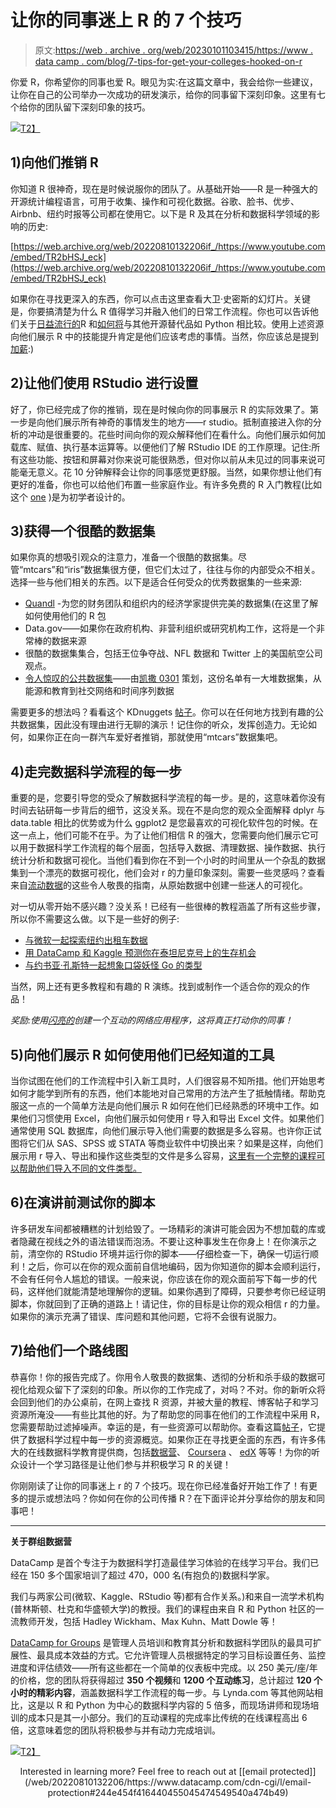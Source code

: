 # 让你的同事迷上 R 的 7 个技巧

> 原文:[https://web . archive . org/web/20230101103415/https://www . data camp . com/blog/7-tips-for-get-your-colleges-hooked-on-r](https://web.archive.org/web/20230101103415/https://www.datacamp.com/blog/7-tips-for-getting-your-colleagues-hooked-on-r)

你爱 R，你希望你的同事也爱 R。眼见为实:在这篇文章中，我会给你一些建议，让你在自己的公司举办一次成功的研发演示，给你的同事留下深刻印象。这里有七个给你的团队留下深刻印象的技巧。

[![](../Images/0a4018b27c5ae0e424f3e42c2ba18612.png)T2】](https://web.archive.org/web/20220810132206/https://www.datacamp.com/groups/business/?utm_source=tutorial&utm_medium=community&utm_campaign=groups)

## 1)向他们推销 R

你知道 R 很神奇，现在是时候说服你的团队了。从基础开始——R 是一种强大的开源统计编程语言，可用于收集、操作和可视化数据。谷歌、脸书、优步、Airbnb、纽约时报等公司都在使用它。以下是 R 及其在分析和数据科学领域的影响的历史:

[https://web.archive.org/web/20220810132206if_/https://www.youtube.com/embed/TR2bHSJ_eck](https://web.archive.org/web/20220810132206if_/https://www.youtube.com/embed/TR2bHSJ_eck)

如果你在寻找更深入的东西，你可以点击这里查看大卫·史密斯的幻灯片。关键是，你要搞清楚为什么 R 值得学习并融入他们的日常工作流程。你也可以告诉他们关于[日益流行的](https://web.archive.org/web/20220810132206/https://www.r-bloggers.com/r-moves-up-to-5th-place-in-ieee-language-rankings/)R 和[如何将](https://web.archive.org/web/20220810132206/https://www.datacamp.com/community/tutorials/r-or-python-for-data-analysis/#gs.jUWQfAI)与其他开源替代品如 Python 相比较。使用上述资源向他们展示 R 中的技能提升肯定是他们应该考虑的事情。当然，你应该总是提到[加薪](https://web.archive.org/web/20220810132206/https://www.oreilly.com/ideas/2015-data-science-salary-survey):)

## 2)让他们使用 RStudio 进行设置

好了，你已经完成了你的推销，现在是时候向你的同事展示 R 的实际效果了。第一步是向他们展示所有神奇的事情发生的地方——r studio。抵制直接进入你的分析的冲动是很重要的。花些时间向你的观众解释他们在看什么。向他们展示如何加载库、赋值、执行基本运算等。以便他们了解 RStudio IDE 的工作原理。记住:所有这些功能、按钮和屏幕对你来说可能很熟悉，但对你以前从未见过的同事来说可能毫无意义。花 10 分钟解释会让你的同事感觉更舒服。当然，如果你想让他们有更好的准备，你也可以给他们布置一些家庭作业。有许多免费的 R 入门教程(比如这个 [one](https://web.archive.org/web/20220810132206/https://www.datacamp.com/courses/free-introduction-to-r/) )是为初学者设计的。

## 3)获得一个很酷的数据集

如果你真的想吸引观众的注意力，准备一个很酷的数据集。尽管“mtcars”和“iris”数据集很方便，但它们太过了，往往与你的内部受众不相关。选择一些与他们相关的东西。以下是适合任何受众的优秀数据集的一些来源:

*   [Quandl](https://web.archive.org/web/20220810132206/https://www.quandl.com/) -为您的财务团队和组织内的经济学家提供完美的数据集(在这里了解如何使用他们的 R 包
*   Data.gov——如果你在政府机构、非营利组织或研究机构工作，这将是一个非常棒的数据来源
*   很酷的数据集集合，包括王位争夺战、NFL 数据和 Twitter 上的美国航空公司观点。
*   [令人惊叹的公共数据集](https://web.archive.org/web/20220810132206/https://github.com/caesar0301/awesome-public-datasets#education)——由[凯撒 0301](https://web.archive.org/web/20220810132206/https://github.com/caesar0301) 策划，这份名单有一大堆数据集，从能源和教育到社交网络和时间序列数据

需要更多的想法吗？看看这个 KDnuggets [帖子](https://web.archive.org/web/20220810132206/http://www.kdnuggets.com/datasets/index.html)。你可以在任何地方找到有趣的公共数据集，因此没有理由进行无聊的演示！记住你的听众，发挥创造力。无论如何，如果你正在向一群汽车爱好者推销，那就使用“mtcars”数据集吧。

## 4)走完数据科学流程的每一步

重要的是，您要引导您的受众了解数据科学流程的每一步。是的，这意味着你没有时间去钻研每一步背后的细节，这没关系。现在不是向您的观众全面解释 dplyr 与 data.table 相比的优势或为什么 ggplot2 是您最喜欢的可视化软件包的时候。在这一点上，他们可能不在乎。为了让他们相信 R 的强大，您需要向他们展示它可以用于数据科学工作流程的每个层面，包括导入数据、清理数据、操作数据、执行统计分析和数据可视化。当他们看到你在不到一个小时的时间里从一个杂乱的数据集到一个漂亮的数据可视化，他们会对 r 的力量印象深刻。需要一些灵感吗？查看来自[流动数据](https://web.archive.org/web/20220810132206/http://flowingdata.com/category/guides/)的这些令人敬畏的指南，从原始数据中创建一些迷人的可视化。

对一切从零开始不感兴趣？没关系！已经有一些很棒的教程涵盖了所有这些步骤，所以你不需要这么做。以下是一些好的例子:

*   [与微软一起探索纽约出租车数据](https://web.archive.org/web/20220810132206/https://msdn.microsoft.com/en-us/library/mt612857.aspx)
*   [用 DataCamp 和 Kaggle 预测你在泰坦尼克号上的生存机会](https://web.archive.org/web/20220810132206/https://www.datacamp.com/community/open-courses/kaggle-tutorial-on-machine-learing-the-sinking-of-the-titanic/?utm_campaign=kaggle-ml-launch&utm_medium=blog&utm_source=kaggle-ml-launch#gs.ti4=AeM)
*   [与约书亚·孔斯特一起想象口袋妖怪 Go 的类型](https://web.archive.org/web/20220810132206/http://jkunst.com/r/pokemon-visualize-em-all/)

当然，网上还有更多教程和有趣的 R 演练。找到或制作一个适合你的观众的作品！

*奖励:使用[闪亮的](https://web.archive.org/web/20220810132206/http://shiny.rstudio.com/)创建一个互动的网络应用程序，这将真正打动你的同事！*

## 5)向他们展示 R 如何使用他们已经知道的工具

当你试图在他们的工作流程中引入新工具时，人们很容易不知所措。他们开始思考如何才能学到所有的东西，他们本能地对自己常用的方法产生了抵触情绪。帮助克服这一点的一个简单方法是向他们展示 R 如何在他们已经熟悉的环境中工作。如果他们习惯使用 Excel，向他们展示如何使用 r 导入和导出 Excel 文件。如果他们通常使用 SQL 数据库，向他们展示导入他们需要的数据是多么容易。也许你正试图将它们从 SAS、SPSS 或 STATA 等商业软件中切换出来？如果是这样，向他们展示用 r 导入、导出和操作这些类型的文件是多么容易，[这里有一个完整的课程可以帮助他们导入不同的文件类型。](https://web.archive.org/web/20220810132206/https://www.datacamp.com/courses/importing-data-into-r/)

## 6)在演讲前测试你的脚本

许多研发车间都被糟糕的计划给毁了。一场精彩的演讲可能会因为不想加载的库或者隐藏在视线之外的语法错误而泡汤。不要让这种事发生在你身上！在你演示之前，清空你的 RStudio 环境并运行你的脚本——仔细检查一下，确保一切运行顺利！之后，你可以在你的观众面前自信地编码，因为你知道你的脚本会顺利运行，不会有任何令人尴尬的错误。一般来说，你应该在你的观众面前写下每一步的代码，这样他们就能清楚地理解你的逻辑。如果你遇到了障碍，只要参考你已经证明脚本，你就回到了正确的道路上！请记住，你的目标是让你的观众相信 r 的力量。如果你的演示充满了错误、库问题和其他问题，它将不会很有说服力。

## 7)给他们一个路线图

恭喜你！你的报告完成了。你用令人敬畏的数据集、透彻的分析和杀手级的数据可视化给观众留下了深刻的印象。所以你的工作完成了，对吗？不对。你的新听众将会回到他们的办公桌前，在网上查找 R 资源，并被大量的教程、博客帖子和学习资源所淹没——有些比其他的好。为了帮助您的同事在他们的工作流程中采用 R，您需要帮助过滤掉噪声。幸运的是，有一些资源可以帮助你。查看这篇[帖子](https://web.archive.org/web/20220810132206/https://www.r-bloggers.com/how-to-learn-r-2/)，它提供了数据科学过程中每一步的资源概览。如果你正在寻找更全面的东西，有许多伟大的在线数据科学教育提供商，包括[数据营](https://web.archive.org/web/20220810132206/https://www.datacamp.com/home/)、 [Coursera](https://web.archive.org/web/20220810132206/https://www.coursera.org/specializations/jhu-data-science) 、 [edX](https://web.archive.org/web/20220810132206/https://www.edx.org/course/introduction-r-data-science-microsoft-dat204x-1) 等等！为你的听众设计一个学习路径是让他们参与并积极学习 R 的关键！

你刚刚读了让你的同事迷上 r 的 7 个技巧。现在你已经准备好开始工作了！有更多的提示或想法吗？你如何在你的公司传播 R？在下面评论并分享给你的朋友和同事吧！

* * *

**关于群组数据营**

DataCamp 是首个专注于为数据科学打造最佳学习体验的在线学习平台。我们已经在 150 多个国家培训了超过 470，000 名(有抱负的)数据科学家。

我们与两家公司(微软、Kaggle、RStudio 等)都有合作关系。)和来自一流学术机构(普林斯顿、杜克和华盛顿大学)的教授。我们的课程由来自 R 和 Python 社区的一流教师开发，包括 Hadley Wickham、Max Kuhn、Matt Dowle 等！

[DataCamp for Groups](https://web.archive.org/web/20220810132206/https://www.datacamp.com/groups/business/?utm_source=tutorial&utm_medium=community&utm_campaign=groups) 是管理人员培训和教育其分析和数据科学团队的最具可扩展性、最具成本效益的方式。它允许管理人员根据特定的学习目标设置任务、监控进度和评估绩效——所有这些都在一个简单的仪表板中完成。以 250 美元/座/年的价格，您的团队将获得超过 **350 个视频**和 **1200 个互动练习**，总计超过 **120 个小时的精彩内容**，涵盖数据科学工作流程的每一步。与 Lynda.com 等其他网站相比，这是以 R 和 Python 为中心的数据科学内容的 5 倍多，而现场讲师和现场培训的成本只是其一小部分。我们的互动课程的完成率比传统的在线课程高出 6 倍，这意味着您的团队将积极参与并有动力完成培训。

[![](../Images/c2d96c1a261595c54f84eb03fc9cb9c0.png)T2】](https://web.archive.org/web/20220810132206/https://www.datacamp.com/groups/business/?utm_source=tutorial&utm_medium=community&utm_campaign=groups)

<center>Interested in learning more? Feel free to reach out at [[email protected]](/web/20220810132206/https://www.datacamp.com/cdn-cgi/l/email-protection#244e454f416440455045474549540a474b49)</center>